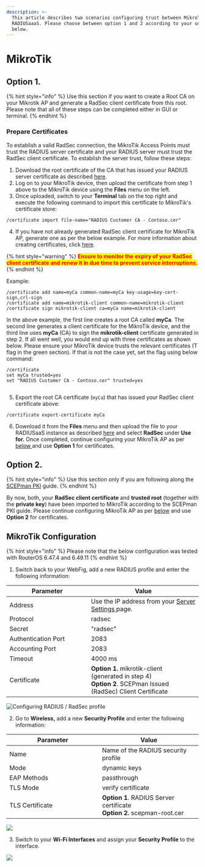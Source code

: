 ```yaml
---
description: >-
  This article describes two scenarios configuring trust between MikroTik AP and
  RADIUSaaaS. Please choose between option 1 and 2 according to your use case
  below.
---
```


# MikroTik

## Option 1.&#x20;

{% hint style="info" %}
Use this section if you want to create a Root CA on your Mikrotik AP and generate a RadSec client certificate from this root. Please note that all of these steps can be completed either in GUI or terminal.
{% endhint %}

### Prepare Certificates

To establish a valid RadSec connection, the MikroTik Access Points must trust the RADIUS server certificate and your RADIUS server must trust the RadSec client certificate. To establish the server trust, follow these steps:&#x20;

1. Download the root certificate of the CA that has issued your RADIUS server certificate as described [here](../../../admin-portal/settings/settings-server.md#download).
2. Log on to your MikroTik device, then upload the certificate from step 1 above to the MikroTik device using the **Files** menu on the left.
3. Once uploaded, switch to your **Terminal** tab on the top right and execute the following command to import this certificate to MikroTik's certificate store:

```
/certificate import file-name="RADIUS Customer CA - Contoso.cer"
```

4. If you have not already generated RadSec client certificate for MikroTik AP, generate one as per the below example. For more information about creating certificates, click [here](https://wiki.mikrotik.com/wiki/Manual:Create\_Certificates).&#x20;

{% hint style="warning" %}
<mark style="color:red;">**Ensure to monitor the expiry of your RadSec client certificate and renew it in due time to prevent service interruptions.**</mark>
{% endhint %}

Example:&#x20;

```
/certificate add name=myCa common-name=myCa key-usage=key-cert-sign,crl-sign
/certificate add name=mikrotik-client common-name=mikrotik-client
/certificate sign mikrotik-client ca=myCa name=mikrotik-client
```

In the above example, the first line creates a root CA called **myCa**. The second line generates a client certificate for the MikroTik device, and the third line uses **myCa** (CA) to sign the **mikrotik-client** certificate generated in step 2. If all went well, you would end up with three certificates as shown below. Please ensure your MikroTik device trusts the relevant certificates (T flag in the green section). If that is not the case yet, set the flag using below command:

```
/certificate
set myCa trusted=yes
set "RADIUS Customer CA - Contoso.cer" trusted=yes
```

<figure><img src="../../../../.gitbook/assets/image (344).png" alt=""><figcaption></figcaption></figure>

5. Export the root CA certificate (`myCa`) that has issued your RadSec client certificate above:

```
/certificate export-certificate myCa
```

6. Download it from the **Files** menu and then upload the file to your RADIUSaaS instance as described [here](../../../admin-portal/settings/trusted-roots.md#add) and select **RadSec** under **Use for.** Once completed, continue configuring your MikroTik AP as per [below ](mikrotik.md#mikrotik-configuration)and use **Option 1** for certificates.

## Option 2.

{% hint style="info" %}
Use this section only if you are following along the [SCEPman PKI](https://app.gitbook.com/o/-LhPlvZ6dc8XcqY7tdZw/s/SWU1DQ4UGkqER7uGNUOm/\~/changes/142/configuration/get-started/scenario-based-guides/scepman-pki) guide.
{% endhint %}

By now, both, your **RadSec client certificate** and **trusted root** (together with the **private key**) have been imported to MikroTik according to the SCEPman PKI guide. Please continue configuring MikroTik AP as per [below](mikrotik.md#mikrotik-configuration) and use **Option 2** for certificates.

## MikroTik Configuration

{% hint style="info" %}
Please note that the below configuration was tested with RouterOS 6.47.4 and 6.49.11
{% endhint %}

1. Switch back to your WebFig, add a new RADIUS profile and enter the following information:

<table><thead><tr><th width="198">Parameter</th><th>Value</th></tr></thead><tbody><tr><td>Address</td><td>Use the IP address from your <a href="../../../admin-portal/settings/settings-server.md">Server Settings </a>page.</td></tr><tr><td>Protocol</td><td>radsec</td></tr><tr><td>Secret</td><td>"radsec"</td></tr><tr><td>Authentication Port</td><td>2083</td></tr><tr><td>Accounting Port</td><td>2083</td></tr><tr><td>Timeout</td><td>4000 ms</td></tr><tr><td>Certificate</td><td><strong>Option 1.</strong> mikrotik-client (generated in step 4)<br><strong>Option 2</strong>. SCEPman Issued (RadSec) Client Certificate</td></tr></tbody></table>

![Configuring RADIUS / RadSec profile](../../../.gitbook/assets/2024-09-03\_14h43\_36.png)

2. Go to **Wireless,** add a new **Security Profile** and enter the following information:&#x20;

<table><thead><tr><th width="227">Parameter</th><th>Value</th></tr></thead><tbody><tr><td>Name</td><td>Name of the RADIUS security profile</td></tr><tr><td>Mode</td><td>dynamic keys</td></tr><tr><td>EAP Methods</td><td>passthrough</td></tr><tr><td>TLS Mode</td><td>verify certificate</td></tr><tr><td>TLS Certificate</td><td><strong>Option 1</strong>. RADIUS Server certificate<br><strong>Option 2.</strong> scepman-root.cer</td></tr></tbody></table>

![](<../../../../.gitbook/assets/image (158).png>)

3. Switch to your **Wi-Fi Interfaces** and assign your **Security Profile** to the interface.

![](<../../../../.gitbook/assets/image (266).png>)
